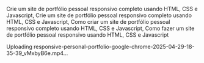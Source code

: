 Crie um site de portfólio pessoal responsivo completo usando HTML, CSS e Javascript,
Crie um site de portfólio pessoal responsivo completo usando HTML, CSS e Javascript, 
Como criar um site de portfólio pessoal responsivo completo usando HTML, CSS e Javascript, 
Como fazer um site de portfólio pessoal responsivo usando HTML, CSS e Javascript



Uploading responsive-personal-portfolio-google-chrome-2025-04-29-18-35-39_vMxbyB6e.mp4…


